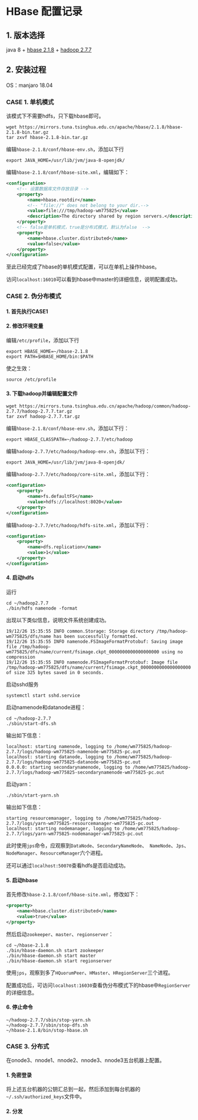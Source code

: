  # HBase 配置记录

## 1. 版本选择

java 8 + [hbase 2.1.8](https://mirrors.tuna.tsinghua.edu.cn/apache/hbase/2.1.8/hbase-2.1.8-bin.tar.gz) + [hadoop 2.7.7](https://mirrors.tuna.tsinghua.edu.cn/apache/hadoop/common/hadoop-2.7.7/hadoop-2.7.7.tar.gz)

## 2. 安装过程

OS：manjaro 18.04

### CASE 1. 单机模式

 该模式下不需要hdfs，只下载hbase即可。

```shell
wget https://mirrors.tuna.tsinghua.edu.cn/apache/hbase/2.1.8/hbase-2.1.8-bin.tar.gz
tar zxvf hbase-2.1.8-bin.tar.gz
```

编辑```hbase-2.1.8/conf/hbase-env.sh```，添加以下行

```shell
export JAVA_HOME=/usr/lib/jvm/java-8-openjdk/
```

编辑```hbase-2.1.8/conf/hbase-site.xml```，编辑如下：

```xml
<configuration>
    <!-- 设置数据库文件存放目录 -->
    <property>
        <name>hbase.rootdir</name>
        <!-- "file://" does not belong to your dir.-->
        <value>file:///tmp/hadoop-wm775825</value>
        <description>The directory shared by region servers.</description>
    </property>
	<!-- false是单机模式，true是分布式模式，默认为false  -->
	<property>
        <name>hbase.cluster.distributed</name>
        <value>false</value>
	</property>
</configuration>
```

至此已经完成了hbase的单机模式配置，可以在单机上操作hbase。

访问```localhost:16010```可以看到hbase中master的详细信息，说明配置成功。

### CASE 2. 伪分布模式

#### 1. 首先执行CASE1

#### 2. 修改环境变量

编辑```/etc/profile```，添加以下行

```
export HBASE_HOME=~/hbase-2.1.8
export PATH=$HBASE_HOME/bin:$PATH
```

使之生效：

```shell
source /etc/profile
```

#### 3. 下载hadoop并编辑配置文件

```shell
wget https://mirrors.tuna.tsinghua.edu.cn/apache/hadoop/common/hadoop-2.7.7/hadoop-2.7.7.tar.gz
tar zxvf hadoop-2.7.7.tar.gz
```

编辑```hbase-2.1.8/conf/hbase-env.sh```，添加以下行：

```shell
export HBASE_CLASSPATH=~/hadoop-2.7.7/etc/hadoop
```

编辑```hadoop-2.7.7/etc/hadoop/hadoop-env.sh```，添加以下行：

```shell
export JAVA_HOME=/usr/lib/jvm/java-8-openjdk/
```

编辑```hadoop-2.7.7/etc/hadoop/core-site.xml```，添加以下行：

```xml
<configuration>
    <property>
        <name>fs.defaultFS</name>
        <value>hdfs://localhost:8020</value>
    </property>
</configuration>
```

编辑```hadoop-2.7.7/etc/hadoop/hdfs-site.xml```，添加以下行：

```xml
<configuration>
    <property>
        <name>dfs.replication</name>
        <value>1</value>
    </property>
</configuration>
```

#### 4. 启动hdfs

运行

```shell
cd ~/hadoop2.7.7
./bin/hdfs namenode -format
```

出现以下类似信息，说明文件系统创建成功。

```
19/12/26 15:35:55 INFO common.Storage: Storage directory /tmp/hadoop-wm775825/dfs/name has been successfully formatted.
19/12/26 15:35:55 INFO namenode.FSImageFormatProtobuf: Saving image file /tmp/hadoop-wm775825/dfs/name/current/fsimage.ckpt_0000000000000000000 using no compression
19/12/26 15:35:55 INFO namenode.FSImageFormatProtobuf: Image file /tmp/hadoop-wm775825/dfs/name/current/fsimage.ckpt_0000000000000000000 of size 325 bytes saved in 0 seconds.
```

启动sshd服务

```shell
systemctl start sshd.service
```

启动namenode和datanode进程：

```shell
cd ~/hadoop-2.7.7
./sbin/start-dfs.sh
```

输出如下信息：

```
localhost: starting namenode, logging to /home/wm775825/hadoop-2.7.7/logs/hadoop-wm775825-namenode-wm775825-pc.out
localhost: starting datanode, logging to /home/wm775825/hadoop-2.7.7/logs/hadoop-wm775825-datanode-wm775825-pc.out
0.0.0.0: starting secondarynamenode, logging to /home/wm775825/hadoop-2.7.7/logs/hadoop-wm775825-secondarynamenode-wm775825-pc.out
```

启动yarn：

```shell
./sbin/start-yarn.sh
```

输出如下信息：

```
starting resourcemanager, logging to /home/wm775825/hadoop-2.7.7/logs/yarn-wm775825-resourcemanager-wm775825-pc.out
localhost: starting nodemanager, logging to /home/wm775825/hadoop-2.7.7/logs/yarn-wm775825-nodemanager-wm775825-pc.out
```

此时使用```jps```命令，应观察到```DataNode```、```SecondaryNameNode```、``` NameNode```、```Jps```、```NodeManager```、```ResourceManager```六个进程。

还可以通过```localhost:50070```查看hdfs是否启动成功。

#### 5. 启动hbase

首先修改```hbase-2.1.8/conf/hbase-site.xml```，修改如下：

```xml
<property>
    <name>hbase.cluster.distributed</name>
    <value>true</value>
</property>
```

然后启动```zookeeper```、```master```、```regionserver```：

```shell
cd ~/hbase-2.1.8
./bin/hbase-daemon.sh start zookeeper
./bin/hbase-daemon.sh start master
./bin/hbase-daemon.sh start regionserver
```

使用```jps```，观察到多了```HQuorumPeer```、```HMaster```、```HRegionServer```三个进程。

配置成功后，可访问```localhost:16030```查看伪分布模式下的hbase中```RegionServer```的详细信息。

#### 6. 停止命令

```shell
~/hadoop-2.7.7/sbin/stop-yarn.sh
~/hadoop-2.7.7/sbin/stop-dfs.sh
~/hbase-2.1.8/bin/stop-hbase.sh
```

### CASE 3. 分布式

在onode3、nnode1、nnode2、nnode3、nnode3五台机器上配置。

#### 1. 免密登录

将上述五台机器的公钥汇总到一起，然后添加到每台机器的```~/.ssh/authorized_keys```文件中。

#### 2. 分发







































